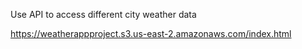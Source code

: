 Use API to access different city weather data

https://weatherappproject.s3.us-east-2.amazonaws.com/index.html
